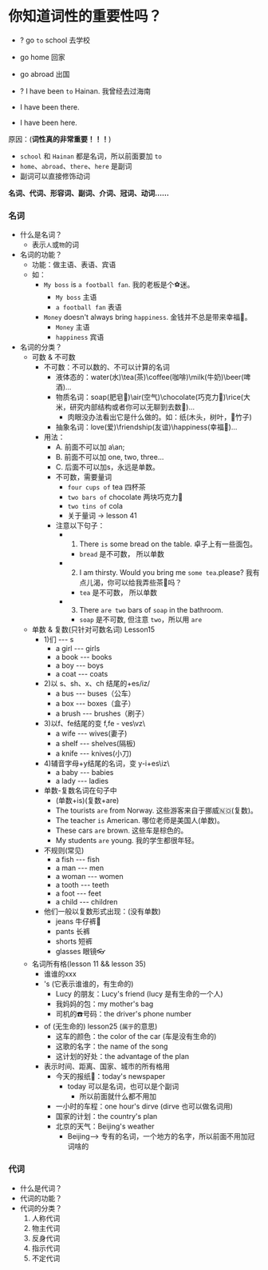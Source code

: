 # 你知道词性的重要性吗？

* ? go `to` school 去学校
*   go home 回家
*   go abroad 出国

* ? I have been `to` Hainan. 我曾经去过海南
*   I have been there.
*   I have been here.

原因：(**词性真的非常重要！！！**)
* `school` 和 `Hainan` 都是名词，所以前面要加 `to`
* `home`、`abroad`、`there`、`here` 是副词
* 副词可以直接修饰动词

**名词、代词、形容词、副词、介词、冠词、动词……**

### 名词

* 什么是名词？
  - 表示`人`或`物`的词
* 名词的功能？
  - 功能：做主语、表语、宾语
  - 如：
    - `My boss` is `a football fan`. 我的老板是个⚽️迷。
      * `My boss` 主语
      * `a football fan` 表语
    - `Money` doesn't always bring `happiness`. 金钱并不总是带来幸福🥰。
      * `Money` 主语
      * `happiness` 宾语
* 名词的分类？
  * 可数 & 不可数
    * 不可数：不可以数的、不可以计算的名词
      - 液体态的：water(水)\tea(茶)\coffee(咖啡)\milk(牛奶)\beer(啤酒)...
      - 物质名词：soap(肥皂🧼)\air(空气)\chocolate(巧克力🍫)\rice(大米，研究内部结构或者你可以无聊到去数🤣)...
        * 肉眼没办法看出它是什么做的。如：纸(木头，树叶，🎋竹子)
      - 抽象名词：love(爱)\friendship(友谊)\happiness(幸福🥰)...
    * 用法：
      - A. 前面不可以加 a\an;
      - B. 前面不可以加 one, two, three...
      - C. 后面不可以加s，永远是单数。
      - 不可数，需要量词
        * `four cups of` tea 四杯茶
        * `two bars of` chocolate 两块巧克力🍫
        * `two tins of` cola
        * 关于量词 -> lesson 41
      - 注意以下句子：
        * 1. There `is` some bread on the table. 卓子上有一些面包。
          - `bread` 是不可数， 所以单数
        * 2. I am thirsty. Would you bring me `some tea`.please? 我有点儿渴，你可以给我弄些茶🍵吗？
          - `tea` 是不可数， 所以单数
        * 3. There `are two` bars of `soap` in the bathroom.
          - `soap` 是不可数, 但注意 `two`，所以用 `are`
  * 单数 & 复数(只针对可数名词) Lesson15
    * 1)们 --- s
      * a girl --- girls
      * a book --- books
      * a boy --- boys
      * a coat --- coats
    * 2)以 s、sh、x、ch 结尾的+es/iz/
      * a bus --- buses（公车）
      * a box --- boxes（盒子）
      * a brush --- brushes（刷子）
    * 3)以f、fe结尾的变 f,fe - ves\vz\
      * a wife --- wives(妻子)
      * a shelf --- shelves(隔板)
      * a knife --- knives(小刀)
    * 4)辅音字母+y结尾的名词，变 y-i+es\iz\
      * a baby --- babies
      * a lady --- ladies
    * 单数-复数名词在句子中
      * (单数+is)\(复数+are)
      * The tourists `are` from Norway. 这些游客来自于挪威🇳🇴(复数)。
      * The teacher `is` American. 哪位老师是美国人(单数)。
      * These cars `are` brown. 这些车是棕色的。
      * My students `are` young. 我的学生都很年轻。
    * 不规则(常见)
      * a fish --- fish
      * a man --- men
      * a woman --- women
      * a tooth --- teeth
      * a foot --- feet
      * a child --- children
    * 他们一般以复数形式出现：(没有单数)
      * jeans 牛仔裤👖
      * pants 长裤
      * shorts 短裤
      * glasses 眼镜👓
  * 名词所有格(lesson 11 && lesson 35)
    * 谁谁的xxx
    * 's (它表示谁谁的，有生命的)
      - Lucy 的朋友：Lucy's friend (lucy 是有生命的一个人)
      - 我妈妈的包：my mother's bag
      - 司机的☎️号码：the driver's phone number
    * of (无生命的) lesson25 (`属于`的意思)
      - 这车的颜色：the color of the car (车是没有生命的)
      - 这歌的名字：the name of the song
      - 这计划的好处：the advantage of the plan
    * 表示时间、距离、国家、城市的所有格用
      - 今天的报纸📰：today's newspaper
        - today 可以是名词，也可以是个副词
          * 所以前面就什么都不用加
      - 一小时的车程：one hour's dirve (dirve 也可以做名词用)
      - 国家的计划：the country's plan
      - 北京的天气：Beijing's weather
        * Beijing--> 专有的名词，一个地方的名字，所以前面不用加冠词啥的

### 代词

* 什么是代词？
* 代词的功能？
* 代词的分类？
  <ol>
    <li>人称代词</li>
    <li>物主代词</li>
    <li>反身代词</li>
    <li>指示代词</li>
    <li>不定代词</li>
  <ol>
